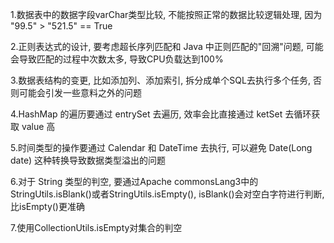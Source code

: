 1.数据表中的数据字段varChar类型比较, 不能按照正常的数据比较逻辑处理, 因为 "99.5" > "521.5" == True

2.正则表达式的设计, 要考虑超长序列匹配和 Java 中正则匹配的"回溯"问题, 可能会导致匹配的过程中次数太多, 导致CPU负载达到100%

3.数据表结构的变更, 比如添加列、添加索引, 拆分成单个SQL去执行多个任务, 否则可能会引发一些意料之外的问题

4.HashMap 的遍历要通过 entrySet 去遍历, 效率会比直接通过 ketSet 去循环获取 value 高

5.时间类型的操作要通过 Calendar 和 DateTime 去执行, 可以避免 Date(Long date) 这种转换导致数据类型溢出的问题

6.对于 String 类型的判空, 要通过Apache commonsLang3中的StringUtils.isBlank()或者StringUtils.isEmpty(), 
  isBlank()会对空白字符进行判断, 比isEmpty()更准确
  
7.使用CollectionUtils.isEmpty对集合的判空  
